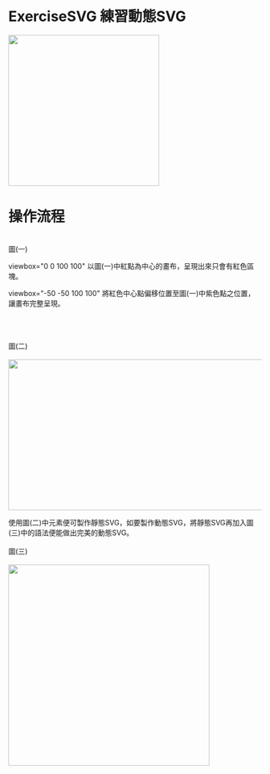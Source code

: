 # ExerciseSVG 練習動態SVG

<img src="https://images.cakeresume.com/NXXav/a0988525938/25075c7f-b3be-4b95-bf8a-cca07ccd27b3.png" alt="" style="width: 300px; height: 300px;">

# 操作流程
</br>
圖(一)
<img src="https://i.imgur.com/BOSfozz.png" alt="">

viewbox="0 0 100 100" 以圖(一)中紅點為中心的畫布，呈現出來只會有紅色區塊。

viewbox="-50 -50 100 100" 將紅色中心點偏移位置至圖(一)中紫色點之位置，讓畫布完整呈現。
</br></br></br></br>

圖(二)
</br></br>
<img src="https://i.imgur.com/eyj4BQe.png" alt="" style="width: 1000px; height: 300px;">

使用圖(二)中元素便可製作靜態SVG，如要製作動態SVG，將靜態SVG再加入圖(三)中的語法便能做出完美的動態SVG。
</br></br>
圖(三)
</br></br>
<img src="https://i.imgur.com/AmXj9yk.png" alt="" style="width: 400px; height: 400px;">
